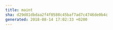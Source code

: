 ```yaml
---
title: maint
sha: d29d81dbdaa2f4f0588c45baf7ad7c4746de0b4c
generated: 2018-08-14 17:02:33 +0200
---
```

